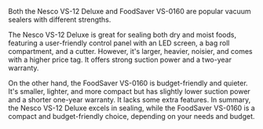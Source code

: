 Both the Nesco VS-12 Deluxe and FoodSaver VS-0160 are popular vacuum sealers with different strengths.

The Nesco VS-12 Deluxe is great for sealing both dry and moist foods, featuring a user-friendly control panel with an LED screen, a bag roll compartment, and a cutter. However, it's larger, heavier, noisier, and comes with a higher price tag. It offers strong suction power and a two-year warranty.

On the other hand, the FoodSaver VS-0160 is budget-friendly and quieter. It's smaller, lighter, and more compact but has slightly lower suction power and a shorter one-year warranty. It lacks some extra features. In summary, the Nesco VS-12 Deluxe excels in sealing, while the FoodSaver VS-0160 is a compact and budget-friendly choice, depending on your needs and budget.